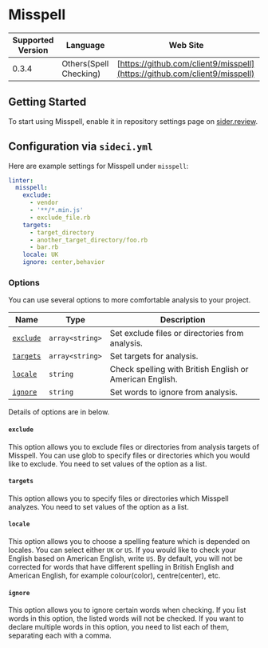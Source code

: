 # Misspell

| Supported Version | Language | Web Site |
| ----------------- | -------- | -------- |
| 0.3.4 | Others(Spell Checking) | [https://github.com/client9/misspell](https://github.com/client9/misspell) |

## Getting Started

To start using Misspell, enable it in repository settings page on [sider.review](https://sider.review/).

## Configuration via `sideci.yml`

Here are example settings for Misspell under `misspell`:

```yaml:sideci.yml
linter:
  misspell:
    exclude:
      - vendor
      - '**/*.min.js'
      - exclude_file.rb
    targets:
      - target_directory
      - another_target_directory/foo.rb
      - bar.rb
    locale: UK
    ignore: center,behavior
```

### Options

You can use several options to more comfortable analysis to your project.

| Name | Type | Description |
| ---- | ---- | ----------- |
| [`exclude`](#exclude) | `array<string>` | Set exclude files or directories from analysis. |
| [`targets`](#targets) | `array<string>` | Set targets for analysis. |
| [`locale`](#locale) | `string` | Check spelling with British English or American English. |
| [`ignore`](#ignore) | `string` | Set words to ignore from analysis. |

Details of options are in below.

#### `exclude`

This option allows you to exclude files or directories from analysis targets of Misspell. You can use glob to specify files or directories which you would like to exclude. You need to set values of the option as a list.

#### `targets`

This option allows you to specify files or directories which Misspell analyzes. You need to set values of the option as a list.

#### `locale`

This option allows you to choose a spelling feature which is depended on locales. You can select either `UK` or `US`. If you would like to check your English based on American English, write `US`.
By default, you will not be corrected for words that have different spelling in British English and American English, for example colour(color), centre(center), etc.

#### `ignore`

This option allows you to ignore certain words when checking. If you list words in this option, the listed words will not be checked. If you want to declare multiple words in this option, you need to list each of them, separating each with a comma.


